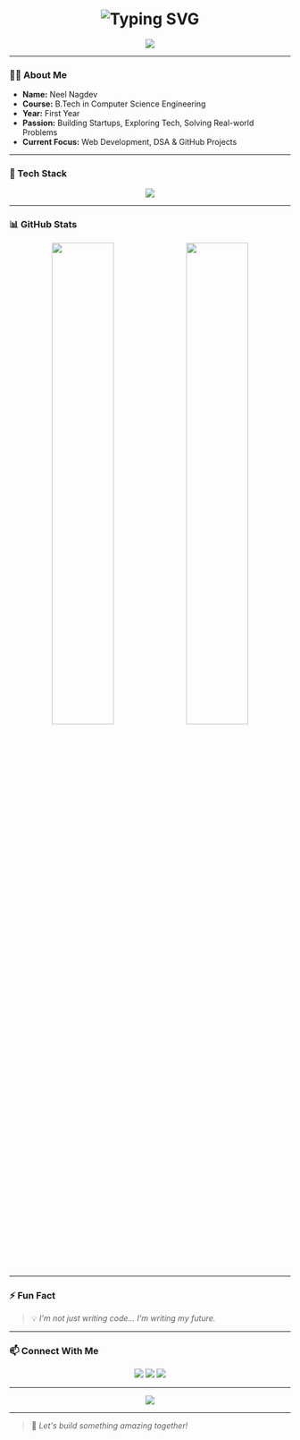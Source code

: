 <!-- Profile README for NEEL NAGDEV -->

<h1 align="center">
  <img src="https://readme-typing-svg.herokuapp.com?font=Fira+Code&size=32&duration=2000&pause=1000&color=000000&center=true&vCenter=true&width=435&lines=NEEL+NAGDEV" alt="Typing SVG" />
</h1>

<div align="center">
  <img src="https://readme-typing-svg.demolab.com/?lines=Hey+there!+I'm+Neel+👋;1st+Year+B.Tech+CSE+Student;Tech+Enthusiast+🚀;Aspiring+Startup+Founder+💼&font=Fira+Code&center=true&width=500&height=45&color=444444" />
</div>

---

### 🧑‍💻 About Me

- **Name:** Neel Nagdev  
- **Course:** B.Tech in Computer Science Engineering  
- **Year:** First Year  
- **Passion:** Building Startups, Exploring Tech, Solving Real-world Problems  
- **Current Focus:** Web Development, DSA & GitHub Projects

---

### 🚀 Tech Stack

<div align="center">
  <img src="https://skillicons.dev/icons?i=html,css,js,python,c,github,vscode,figma" />
</div>

---

### 📊 GitHub Stats

<div align="center">
  <img src="https://github-readme-stats.vercel.app/api?username=NeelNagdev&show_icons=true&theme=default" width="47%" />
  <img src="https://github-readme-streak-stats.herokuapp.com?user=NeelNagdev&theme=default" width="47%" />
</div>

---

### ⚡ Fun Fact

> 💡 *I'm not just writing code... I'm writing my future.*

---

### 📫 Connect With Me

<p align="center">
  <a href="mailto:nagdevn27@gmail.com"><img src="https://img.shields.io/badge/Gmail-Email-red?style=for-the-badge&logo=gmail&logoColor=white" /></a>
  <a href="https://www.linkedin.com/in/neelnagdev"><img src="https://img.shields.io/badge/LinkedIn-Connect-blue?style=for-the-badge&logo=linkedin&logoColor=white" /></a>
  <a href="https://www.instagram.com/neel.nagdev"><img src="https://img.shields.io/badge/Instagram-Follow-orange?style=for-the-badge&logo=instagram&logoColor=white" /></a>
</p>

---

<p align="center">
  <img src="https://quotes-github-readme.vercel.app/api?type=horizontal&theme=light" />
</p>

---

> 🌟 *Let's build something amazing together!*
